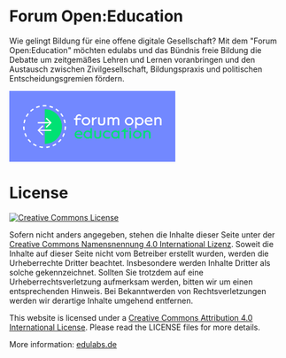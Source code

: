 # Forum Open:Education

Wie gelingt Bildung für eine offene digitale Gesellschaft?
Mit dem "Forum Open:Education" möchten edulabs und das Bündnis freie Bildung die Debatte um zeitgemäßes Lehren und Lernen voranbringen und den Austausch zwischen Zivilgesellschaft, Bildungspraxis und politischen Entscheidungsgremien fördern.

<img src="assets/img/static/logo_main.svg" width="300" align="center">

# License

<a rel="license" href="http://creativecommons.org/licenses/by/4.0/"><img alt="Creative Commons License" style="border-width:0" src="https://i.creativecommons.org/l/by/4.0/88x31.png" /></a>

Sofern nicht anders angegeben, stehen die Inhalte dieser Seite unter der <a href="https://creativecommons.org/licenses/by/4.0/deed.de">Creative Commons Namensnennung 4.0 International Lizenz</a>. Soweit die Inhalte auf dieser Seite nicht vom Betreiber erstellt wurden, werden die Urheberrechte Dritter beachtet. Insbesondere werden Inhalte Dritter als solche gekennzeichnet. Sollten Sie trotzdem auf eine Urheberrechtsverletzung aufmerksam werden, bitten wir um einen entsprechenden Hinweis. Bei Bekanntwerden von Rechtsverletzungen werden wir derartige Inhalte umgehend entfernen.

This website is licensed under a [Creative Commons Attribution 4.0 International License](http://creativecommons.org/licenses/by/4.0/). Please read the LICENSE files for more details.

More information: [edulabs.de](http://edulabs.de/impressum)
